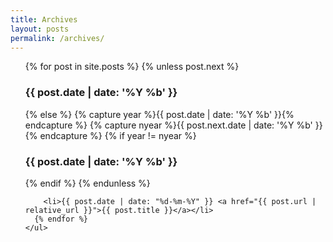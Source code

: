 ```yaml
---
title: Archives
layout: posts
permalink: /archives/
---
```

<div class="post">
	<!--<h2>Archives</h2>-->
	<ul>
	  {% for post in site.posts %}
	    {% unless post.next %}
	      <h3>{{ post.date | date: '%Y %b' }}</h3>
	    {% else %}
	      {% capture year %}{{ post.date | date: '%Y %b' }}{% endcapture %}
	      {% capture nyear %}{{ post.next.date | date: '%Y %b' }}{% endcapture %}
	      {% if year != nyear %}
	        <h3>{{ post.date | date: '%Y %b' }}</h3>
	      {% endif %}
	    {% endunless %}

	    <li>{{ post.date | date: "%d-%m-%Y" }} <a href="{{ post.url | relative_url }}">{{ post.title }}</a></li>
	  {% endfor %}
	</ul>
</div>
